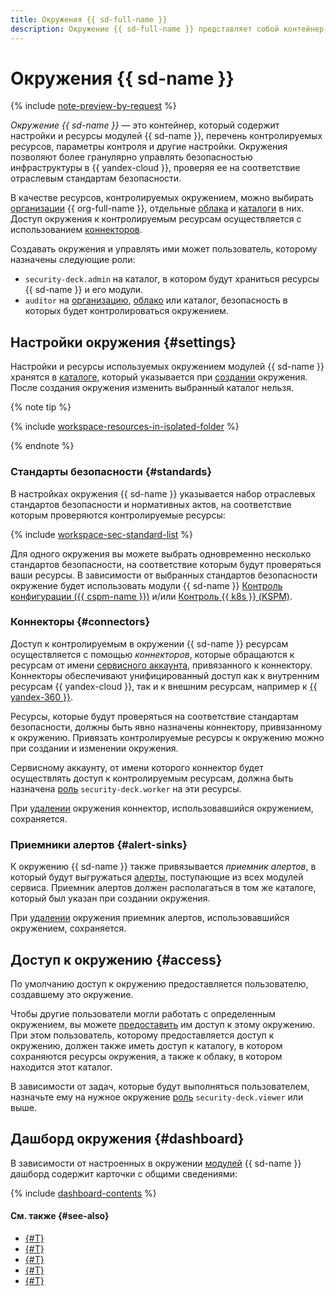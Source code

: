 ```yaml
---
title: Окружения {{ sd-full-name }}
description: Окружение {{ sd-full-name }} представляет собой контейнер, который содержит настройки и ресурсы модулей {{ sd-name }}, перечень контролируемых ресурсов, параметры контроля и другие настройки.
---
```


# Окружения {{ sd-name }}

{% include [note-preview-by-request](../../_includes/note-preview-by-request.md) %}

_Окружение {{ sd-name }}_ — это контейнер, который содержит настройки и ресурсы модулей {{ sd-name }}, перечень контролируемых ресурсов, параметры контроля и другие настройки. Окружения позволяют более гранулярно управлять безопасностью инфраструктуры в {{ yandex-cloud }}, проверяя ее на соответствие отраслевым стандартам безопасности.

В качестве ресурсов, контролируемых окружением, можно выбирать [организации](../../organization/concepts/organization.md) {{ org-full-name }}, отдельные [облака](../../resource-manager/concepts/resources-hierarchy.md#cloud) и [каталоги](../../resource-manager/concepts/resources-hierarchy.md#folder) в них. Доступ окружения к контролируемым ресурсам осуществляется с использованием [коннекторов](#connectors).

Создавать окружения и управлять ими может пользователь, которому назначены следующие роли:

* `security-deck.admin` на каталог, в котором будут храниться ресурсы {{ sd-name }} и его модули.
* `auditor` на [организацию](../../organization/concepts/organization.md), [облако](../../resource-manager/concepts/resources-hierarchy.md#cloud) или каталог, безопасность в которых будет контролироваться окружением.

## Настройки окружения {#settings}

Настройки и ресурсы используемых окружением модулей {{ sd-name }} хранятся в [каталоге](../../resource-manager/concepts/resources-hierarchy.md#folder), который указывается при [создании](../operations/workspaces/create.md) окружения. После создания окружения изменить выбранный каталог нельзя.

{% note tip %}

{% include [workspace-resources-in-isolated-folder](../../_includes/security-deck/workspace-resources-in-isolated-folder.md) %}

{% endnote %}

### Стандарты безопасности {#standards}

В настройках окружения {{ sd-name }} указывается набор отраслевых стандартов безопасности и нормативных актов, на соответствие которым проверяются контролируемые ресурсы:

{% include [workspace-sec-standard-list](../../_includes/security-deck/workspace-sec-standard-list.md) %}

Для одного окружения вы можете выбрать одновременно несколько стандартов безопасности, на соответствие которым будут проверяться ваши ресурсы. В зависимости от выбранных стандартов безопасности окружение будет использовать модули {{ sd-name }} [Контроль конфигурации ({{ cspm-name }})](./cspm.md) и/или [Контроль {{ k8s }} (KSPM)](./kspm.md).

### Коннекторы {#connectors}

Доступ к контролируемым в окружении {{ sd-name }} ресурсам осуществляется с помощью _коннекторов_, которые обращаются к ресурсам от имени [сервисного аккаунта](../../iam/concepts/users/service-accounts.md), привязанного к коннектору. Коннекторы обеспечивают унифицированный доступ как к внутренним ресурсам {{ yandex-cloud }}, так и к внешним ресурсам, например к [{{ yandex-360 }}](https://360.yandex.ru/).

Ресурсы, которые будут проверяться на соответствие стандартам безопасности, должны быть явно назначены коннектору, привязанному к окружению. Привязать контролируемые ресурсы к окружению можно при создании и изменении окружения.

Сервисному аккаунту, от имени которого коннектор будет осуществлять доступ к контролируемым ресурсам, должна быть назначена [роль](../../security-deck/security/index.md#security-deck-worker) `security-deck.worker` на эти ресурсы.

При [удалении](../operations/workspaces/delete.md) окружения коннектор, использовавшийся окружением, сохраняется.

### Приемники алертов {#alert-sinks}

К окружению {{ sd-name }} также привязывается _приемник алертов_, в который будут выгружаться [алерты](./alerts.md), поступающие из всех модулей сервиса. Приемник алертов должен располагаться в том же каталоге, который был указан при создании окружения.

При [удалении](../operations/workspaces/delete.md) окружения приемник алертов, использовавшийся окружением, сохраняется.

## Доступ к окружению {#access}

По умолчанию доступ к окружению предоставляется пользователю, создавшему это окружение. 

Чтобы другие пользователи могли работать с определенным окружением, вы можете [предоставить](../operations/workspaces/manage-access.md) им доступ к этому окружению. При этом пользователь, которому предоставляется доступ к окружению, должен также иметь доступ к каталогу, в котором сохраняются ресурсы окружения, а также к облаку, в котором находится этот каталог.

В зависимости от задач, которые будут выполняться пользователем, назначьте ему на нужное окружение [роль](../security/index.md#security-deckviewer-security-deck-viewer) `security-deck.viewer` или выше.

## Дашборд окружения {#dashboard}

В зависимости от настроенных в окружении [модулей](../quickstart-overview.md#modules) {{ sd-name }} дашборд содержит карточки с общими сведениями:

{% include [dashboard-contents](../../_includes/security-deck/dashboard-contents.md) %}

#### См. также {#see-also}

* [{#T}](../operations/workspaces/create.md)
* [{#T}](../operations/workspaces/view-dashboard.md)
* [{#T}](../operations/workspaces/update.md)
* [{#T}](../operations/workspaces/manage-access.md)
* [{#T}](../operations/workspaces/delete.md)